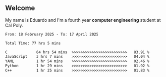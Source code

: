 ## Welcome

 My name is Eduardo and I'm a fourth year **computer engineering** student at Cal Poly.

<!--START_SECTION:waka-->

```txt
From: 18 February 2025 - To: 17 April 2025

Total Time: 77 hrs 5 mins

C             64 hrs 54 mins  >>>>>>>>>>>>>>>>>>>>>>>>>   83.91 %
JavaScript    3 hrs 7 mins    >>>>>>>>>>>>>>>>>>>>>>>>>   04.04 %
YAML          1 hr 54 mins    >>>>>>>>>>>>>>>>>>>>>>>>>   02.46 %
Python        1 hr 29 mins    >>>>>>>>>>>>>>>>>>>>>>>>>   01.92 %
C++           1 hr 25 mins    >>>>>>>>>>>>>>>>>>>>>>>>>   01.83 %
```

<!--END_SECTION:waka-->

<!--
**lalog12/lalog12** is a ✨ _special_ ✨ repository because its `README.md` (this file) appears on your GitHub profile.

Here are some ideas to get you started:

- 🔭 I’m currently working on ...
- 🌱 I’m currently learning ...
- 👯 I’m looking to collaborate on ...
- 🤔 I’m looking for help with ...
- 💬 Ask me about ...
- 📫 How to reach me: ...
- 😄 Pronouns: ...
- ⚡ Fun fact: ...
-->
